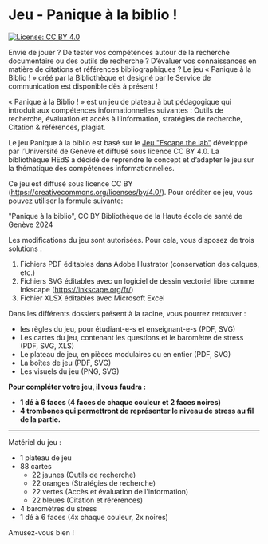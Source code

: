 # Jeu - Panique à la biblio !
[![License: CC BY 4.0](https://img.shields.io/badge/License-CC%20BY%204.0-lightgrey.svg)](https://creativecommons.org/licenses/by/4.0/)

Envie de jouer ? De tester vos compétences autour de la recherche documentaire ou des outils de recherche ? D’évaluer vos connaissances en matière de citations et références bibliographiques ? 
Le jeu « Panique à la Biblio ! » créé par la Bibliothèque et designé par le Service de communication est disponible dès à présent ! 

« Panique à la Biblio ! » est un jeu de plateau à but pédagogique qui introduit aux compétences informationnelles suivantes : 
Outils de recherche, évaluation et accès à l’information, stratégies de recherche, Citation & références, plagiat. 

Le jeu Panique à la biblio est basé sur le [Jeu "Escape the lab"](https://github.com/dis-unige/escape-the-lab) développé par l’Université de Genève et diffusé sous licence CC BY 4.0.
La bibliothèque HEdS a décidé de reprendre le concept et d’adapter le jeu sur la thématique des compétences informationnelles. 

Ce jeu est diffusé sous licence CC BY (https://creativecommons.org/licenses/by/4.0/). Pour créditer ce jeu, vous pouvez utiliser la formule suivante:


"Panique à la biblio", CC BY Bibliothèque de la Haute école de santé de Genève 2024

Les modifications du jeu sont autorisées.
Pour cela, vous disposez de trois solutions :
1) Fichiers PDF éditables dans Adobe Illustrator (conservation des calques, etc.)
2) Fichiers SVG éditables avec un logiciel de dessin vectoriel libre comme Inkscape (https://inkscape.org/fr/)
3) Fichier XLSX éditables avec Microsoft Excel 

Dans les différents dossiers présent à la racine, vous pourrez retrouver :
- les règles du jeu, pour étudiant-e-s et enseignant-e-s (PDF, SVG)
- Les cartes du jeu, contenant les questions et le baromètre de stress (PDF, SVG, XLS)
- Le plateau de jeu, en pièces modulaires ou en entier (PDF, SVG)
- La boîtes de jeu (PDF, SVG)
- Les visuels du jeu (PNG, SVG)

**Pour compléter votre jeu, il vous faudra :**
- **1 dé à 6 faces (4 faces de chaque couleur et 2 faces noires)**
- **4 trombones qui permettront de représenter le niveau de stress au fil de la partie.**

---

Matériel du jeu :
* 1 plateau de jeu
* 88 cartes
  - 22 jaunes (Outils de recherche)
  - 22 oranges (Stratégies de recherche)
  - 22 vertes (Accès et évaluation de l'information)
  - 22 bleues (Citation et rérérences)
* 4 baromètres du stress
* 1 dé à 6 faces (4x chaque couleur, 2x noires)

Amusez-vous bien !
